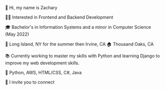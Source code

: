👋 Hi, my name is Zachary

👨‍💻 Interested in Frontend and Backend Development

🎓 Bachelor's in Information Systems and a minor in Computer Science (May 2022)

📍   Long Island, NY for the summer then Irvine, CA
🏠 Thousand Oaks, CA 

📚 Currently working to master my skills with Python and learning Django to improve my web development skills.

💪 Python, AWS, HTML/CSS, C#, Java

🤝 I invite you to connect

<!---
zacharypatrone/zacharypatrone is a ✨ special ✨ repository because its `README.md` (this file) appears on your GitHub profile.
You can click the Preview link to take a look at your changes.
--->
